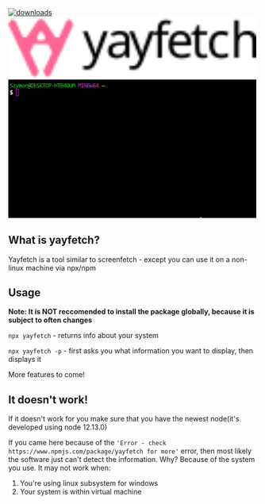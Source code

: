   <a href="https://www.npmjs.com/package/yayfetch">
    <img alt="downloads" src="https://img.shields.io/npm/dm/yayfetch.svg" target="_blank" />
  </a>
<br>

<img src="https://github.com/golota60/yayfetch/blob/master/assets/textlogo.svg" width="500">

<img src="https://github.com/golota60/yayfetch/blob/master/assets/examplegif.gif" width="500">

## What is yayfetch?

Yayfetch is a tool similar to screenfetch - except you can use it on a non-linux machine via npx/npm

## Usage

**Note: It is NOT reccomended to install the package globally, because it is subject to often changes**

```npx yayfetch``` - returns info about your system

```npx yayfetch -p``` - first asks you what information you want to display, then displays it

More features to come!

## It doesn't work!

If it doesn't work for you make sure that you have the newest node(it's developed using node 12.13.0)
  
If you came here because of the ```'Error - check https://www.npmjs.com/package/yayfetch for more'``` error, then most likely the software just can't detect the information. Why? Because of the system you use. It may not work when:

1. You're using linux subsystem for windows
2. Your system is within virtual machine

